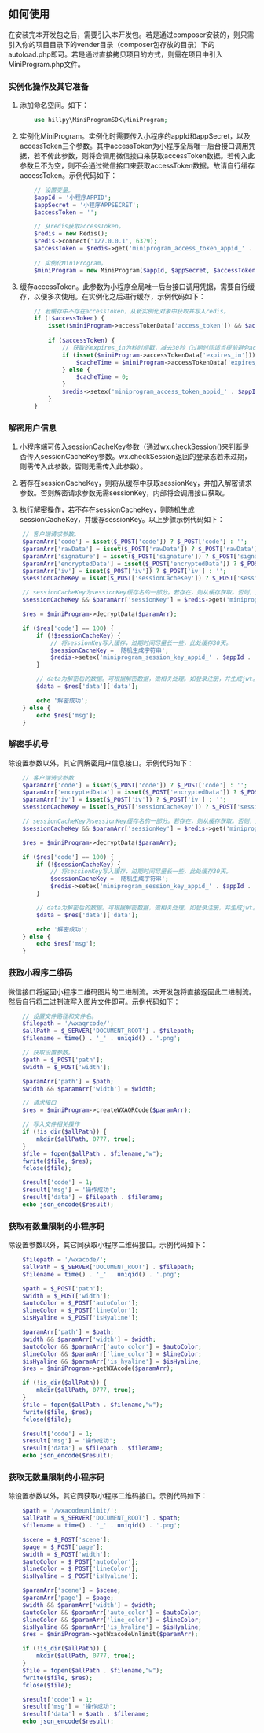 ## 如何使用

在安装完本开发包之后，需要引入本开发包。若是通过composer安装的，则只需引入你的项目目录下的vender目录（composer包存放的目录）下的autoload.php即可。若是通过直接拷贝项目的方式，则需在项目中引入MiniProgram.php文件。

### 实例化操作及其它准备

1. 添加命名空间。如下：

    ```PHP
        use hillpy\MiniProgramSDK\MiniProgram;
    ```

2. 实例化MiniProgram。实例化时需要传入小程序的appId和appSecret，以及accessToken三个参数。其中accessToken为小程序全局唯一后台接口调用凭据，若不传此参数，则将会调用微信接口来获取accessToken数据。若传入此参数且不为空，则不会通过微信接口来获取accessToken数据。故请自行缓存accessToken。示例代码如下：

    ```PHP
        // 设置变量。
        $appId = '小程序APPID';
        $appSecret = '小程序APPSECRET';
        $accessToken = '';
    
        // 从redis获取accessToken。
        $redis = new Redis();
        $redis->connect('127.0.0.1', 6379);
        $accessToken = $redis->get('miniprogram_access_token_appid_' . $appId);
        
        // 实例化MiniProgram。
        $miniProgram = new MiniProgram($appId, $appSecret, $accessToken);
    ```

3. 缓存accessToken。此参数为小程序全局唯一后台接口调用凭据，需要自行缓存，以便多次使用。在实例化之后进行缓存，示例代码如下：

    ```PHP
        // 若缓存中不存在accessToken，从新实例化对象中获取并写入redis。
        if (!$accessToken) {
            isset($miniProgram->accessTokenData['access_token']) && $accessToken = $miniProgram->accessTokenData['access_token'];
        
            if ($accessToken) {
                // 获取的expires_in为秒时间戳，减去30秒（过期时间适当提前避免accessToken实际已失效）。
                if (isset($miniProgram->accessTokenData['expires_in'])) {
                    $cacheTime = $miniProgram->accessTokenData['expires_in'] - 30;
                } else {
                    $cacheTime = 0;
                }
                $redis->setex('miniprogram_access_token_appid_' . $appId, $cacheTime, $accessToken);
            }
        }
    ```

### 解密用户信息

1. 小程序端可传入sessionCacheKey参数（通过wx.checkSession()来判断是否传入sessionCacheKey参数。wx.checkSession返回的登录态若未过期，则需传入此参数，否则无需传入此参数）。

2. 若存在sessionCacheKey，则将从缓存中获取sessionKey，并加入解密请求参数。否则解密请求参数无需sessionKey，内部将会调用接口获取。

3. 执行解密操作，若不存在sessionCacheKey，则随机生成sessionCacheKey，并缓存sessionKey。以上步骤示例代码如下：

```PHP
    // 客户端请求参数。
    $paramArr['code'] = isset($_POST['code']) ? $_POST['code'] : '';
    $paramArr['rawData'] = isset($_POST['rawData']) ? $_POST['rawData'] : '';
    $paramArr['signature'] = isset($_POST['signature']) ? $_POST['signature'] : '';
    $paramArr['encryptedData'] = isset($_POST['encryptedData']) ? $_POST['encryptedData'] : '';
    $paramArr['iv'] = isset($_POST['iv']) ? $_POST['iv'] : '';
    $sessionCacheKey = isset($_POST['sessionCacheKey']) ? $_POST['sessionCacheKey'] : '';

    // sessionCacheKey为sessionKey缓存名的一部分。若存在，则从缓存获取。否则，从接口请求。
    $sessionCacheKey && $paramArr['sessionKey'] = $redis->get('miniprogram_session_key_appid_' . $appId . '_key_' . $sessionCacheKey);

    $res = $miniProgram->decryptData($paramArr);

    if ($res['code'] == 100) {
        if (!$sessionCacheKey) {
            // 将sessionKey写入缓存，过期时间尽量长一些，此处缓存30天。
            $sessionCacheKey = '随机生成字符串';
            $redis->setex('miniprogram_session_key_appid_' . $appId . '_key_' . $sessionCacheKey, $res['data']['sessionKey'], 3600 * 24 * 30);
        }

        // data为解密后的数据。可根据解密数据，做相关处理。如登录注册，并生成jwt。然后将jwt、sessionCacheKey、用户信息返回给小程序端
        $data = $res['data']['data'];

        echo '解密成功';
    } else {
        echo $res['msg'];
    }
```

### 解密手机号

除设置参数以外，其它同解密用户信息接口。示例代码如下：

```PHP
    // 客户端请求参数
    $paramArr['code'] = isset($_POST['code']) ? $_POST['code'] : '';
    $paramArr['encryptedData'] = isset($_POST['encryptedData']) ? $_POST['encryptedData'] : '';
    $paramArr['iv'] = isset($_POST['iv']) ? $_POST['iv'] : '';
    $sessionCacheKey = isset($_POST['sessionCacheKey']) ? $_POST['sessionCacheKey'] : '';

    // sessionCacheKey为sessionKey缓存名的一部分。若存在，则从缓存获取。否则，从接口请求。
    $sessionCacheKey && $paramArr['sessionKey'] = $redis->get('miniprogram_session_key_appid_' . $appId . '_key_' . $sessionCacheKey);

    $res = $miniProgram->decryptData($paramArr);

    if ($res['code'] == 100) {
        if (!$sessionCacheKey) {
            // 将sessionKey写入缓存，过期时间尽量长一些，此处缓存30天。
            $sessionCacheKey = '随机生成字符串';
            $redis->setex('miniprogram_session_key_appid_' . $appId . '_key_' . $sessionCacheKey, $res['data']['sessionKey'], 3600 * 24 * 30);
        }

        // data为解密后的数据。可根据解密数据，做相关处理。如登录注册，并生成jwt。然后将jwt、sessionCacheKey、手机号返回给小程序端
        $data = $res['data']['data'];

        echo '解密成功';
    } else {
        echo $res['msg'];
    }
```

### 获取小程序二维码

微信接口将返回小程序二维码图片的二进制流。本开发包将直接返回此二进制流。然后自行将二进制流写入图片文件即可。示例代码如下：

```PHP
    // 设置文件路径和文件名。
    $filepath = '/wxaqrcode/';
    $allPath = $_SERVER['DOCUMENT_ROOT'] . $filepath;
    $filename = time() . '_' . uniqid() . '.png';

    // 获取设置参数。
    $path = $_POST['path'];
    $width = $_POST['width'];

    $paramArr['path'] = $path;
    $width && $paramArr['width'] = $width;

    // 请求接口
    $res = $miniProgram->createWXAQRCode($paramArr);

    // 写入文件相关操作
    if (!is_dir($allPath)) {
        mkdir($allPath, 0777, true);
    }
    $file = fopen($allPath . $filename,"w");
    fwrite($file, $res);
    fclose($file);

    $result['code'] = 1;
    $result['msg'] = '操作成功';
    $result['data'] = $filepath . $filename;
    echo json_encode($result);
```

### 获取有数量限制的小程序码

除设置参数以外，其它同获取小程序二维码接口。示例代码如下：

```PHP
    $filepath = '/wxacode/';
    $allPath = $_SERVER['DOCUMENT_ROOT'] . $filepath;
    $filename = time() . '_' . uniqid() . '.png';

    $path = $_POST['path'];
    $width = $_POST['width'];
    $autoColor = $_POST['autoColor'];
    $lineColor = $_POST['lineColor'];
    $isHyaline = $_POST['isHyaline'];

    $paramArr['path'] = $path;
    $width && $paramArr['width'] = $width;
    $autoColor && $paramArr['auto_color'] = $autoColor;
    $lineColor && $paramArr['line_color'] = $lineColor;
    $isHyaline && $paramArr['is_hyaline'] = $isHyaline;
    $res = $miniProgram->getWXAcode($paramArr);

    if (!is_dir($allPath)) {
        mkdir($allPath, 0777, true);
    }
    $file = fopen($allPath . $filename,"w");
    fwrite($file, $res);
    fclose($file);

    $result['code'] = 1;
    $result['msg'] = '操作成功';
    $result['data'] = $filepath . $filename;
    echo json_encode($result);
```

### 获取无数量限制的小程序码

除设置参数以外，其它同获取小程序二维码接口。示例代码如下：

```PHP
    $path = '/wxacodeunlimit/';
    $allPath = $_SERVER['DOCUMENT_ROOT'] . $path;
    $filename = time() . '_' . uniqid() . '.png';

    $scene = $_POST['scene'];
    $page = $_POST['page'];
    $width = $_POST['width'];
    $autoColor = $_POST['autoColor'];
    $lineColor = $_POST['lineColor'];
    $isHyaline = $_POST['isHyaline'];

    $paramArr['scene'] = $scene;
    $paramArr['page'] = $page;
    $width && $paramArr['width'] = $width;
    $autoColor && $paramArr['auto_color'] = $autoColor;
    $lineColor && $paramArr['line_color'] = $lineColor;
    $isHyaline && $paramArr['is_hyaline'] = $isHyaline;
    $res = $miniProgram->getWxacodeUnlimit($paramArr);

    if (!is_dir($allPath)) {
        mkdir($allPath, 0777, true);
    }
    $file = fopen($allPath . $filename,"w");
    fwrite($file, $res);
    fclose($file);

    $result['code'] = 1;
    $result['msg'] = '操作成功';
    $result['data'] = $path . $filename;
    echo json_encode($result);
```